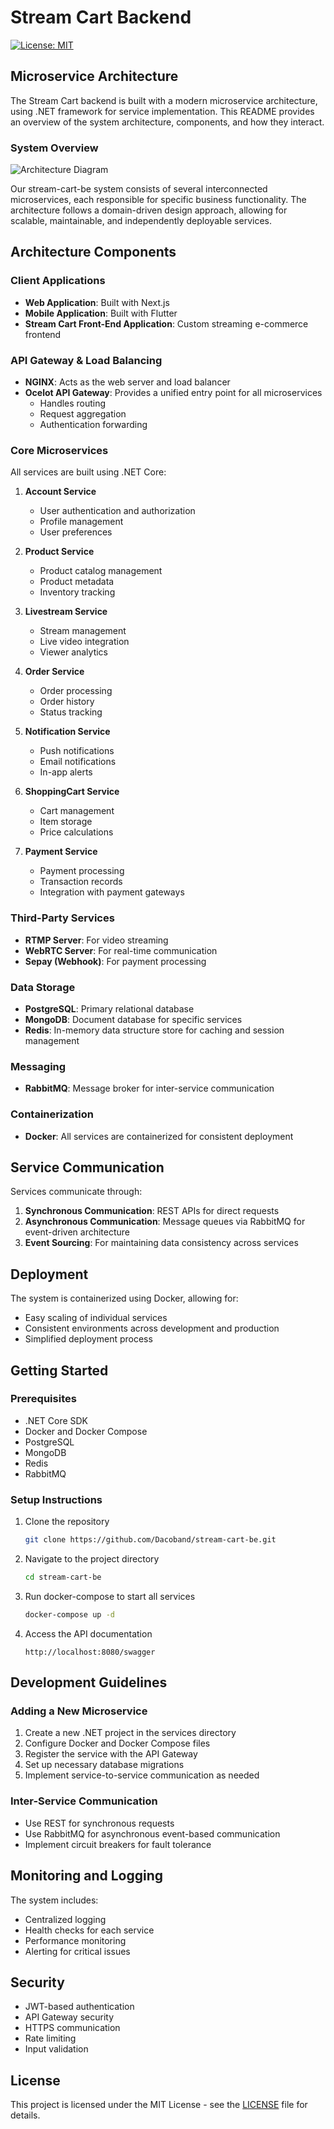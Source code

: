 # Stream Cart Backend

[![License: MIT](https://img.shields.io/badge/License-MIT-yellow.svg)](https://opensource.org/licenses/MIT)

## Microservice Architecture

The Stream Cart backend is built with a modern microservice architecture, using .NET framework for service implementation. This README provides an overview of the system architecture, components, and how they interact.

### System Overview

![Architecture Diagram](architecture-diagram.png)

Our stream-cart-be system consists of several interconnected microservices, each responsible for specific business functionality. The architecture follows a domain-driven design approach, allowing for scalable, maintainable, and independently deployable services.

## Architecture Components

### Client Applications
- **Web Application**: Built with Next.js
- **Mobile Application**: Built with Flutter
- **Stream Cart Front-End Application**: Custom streaming e-commerce frontend

### API Gateway & Load Balancing
- **NGINX**: Acts as the web server and load balancer
- **Ocelot API Gateway**: Provides a unified entry point for all microservices
  - Handles routing
  - Request aggregation
  - Authentication forwarding

### Core Microservices
All services are built using .NET Core:

1. **Account Service**
   - User authentication and authorization
   - Profile management
   - User preferences

2. **Product Service**
   - Product catalog management
   - Product metadata
   - Inventory tracking

3. **Livestream Service**
   - Stream management
   - Live video integration
   - Viewer analytics

4. **Order Service**
   - Order processing
   - Order history
   - Status tracking

5. **Notification Service**
   - Push notifications
   - Email notifications
   - In-app alerts

6. **ShoppingCart Service**
   - Cart management
   - Item storage
   - Price calculations

7. **Payment Service**
   - Payment processing
   - Transaction records
   - Integration with payment gateways

### Third-Party Services
- **RTMP Server**: For video streaming
- **WebRTC Server**: For real-time communication
- **Sepay (Webhook)**: For payment processing

### Data Storage
- **PostgreSQL**: Primary relational database
- **MongoDB**: Document database for specific services
- **Redis**: In-memory data structure store for caching and session management

### Messaging
- **RabbitMQ**: Message broker for inter-service communication

### Containerization
- **Docker**: All services are containerized for consistent deployment

## Service Communication

Services communicate through:
1. **Synchronous Communication**: REST APIs for direct requests
2. **Asynchronous Communication**: Message queues via RabbitMQ for event-driven architecture
3. **Event Sourcing**: For maintaining data consistency across services

## Deployment

The system is containerized using Docker, allowing for:
- Easy scaling of individual services
- Consistent environments across development and production
- Simplified deployment process

## Getting Started

### Prerequisites
- .NET Core SDK
- Docker and Docker Compose
- PostgreSQL
- MongoDB
- Redis
- RabbitMQ

### Setup Instructions
1. Clone the repository
   ```bash
   git clone https://github.com/Dacoband/stream-cart-be.git
   ```

2. Navigate to the project directory
   ```bash
   cd stream-cart-be
   ```

3. Run docker-compose to start all services
   ```bash
   docker-compose up -d
   ```

4. Access the API documentation
   ```
   http://localhost:8080/swagger
   ```

## Development Guidelines

### Adding a New Microservice
1. Create a new .NET project in the services directory
2. Configure Docker and Docker Compose files
3. Register the service with the API Gateway
4. Set up necessary database migrations
5. Implement service-to-service communication as needed

### Inter-Service Communication
- Use REST for synchronous requests
- Use RabbitMQ for asynchronous event-based communication
- Implement circuit breakers for fault tolerance

## Monitoring and Logging

The system includes:
- Centralized logging
- Health checks for each service
- Performance monitoring
- Alerting for critical issues

## Security

- JWT-based authentication
- API Gateway security
- HTTPS communication
- Rate limiting
- Input validation

## License

This project is licensed under the MIT License - see the [LICENSE](LICENSE) file for details.
